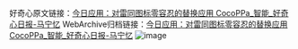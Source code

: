 好奇心原文链接：[今日应用：对雷同图标零容忍的替换应用 CocoPPa_智能_好奇心日报-马宁忆](https://www.qdaily.com/articles/1960.html)
WebArchive归档链接：[今日应用：对雷同图标零容忍的替换应用 CocoPPa_智能_好奇心日报-马宁忆](http://web.archive.org/web/20190623150137/https://www.qdaily.com/articles/1960.html)
![image](http://ww3.sinaimg.cn/large/007d5XDply1g3v4l12v6bj30u03uob29)